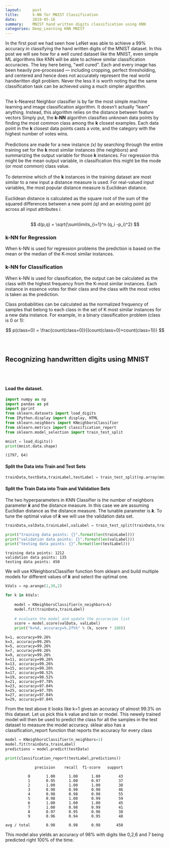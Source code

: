 ```yaml
---
layout:     post
title:      k-NN for MNIST Classification
date:       2019-05-16
summary:    MNIST hand written digits classification using KNN
categories: Deep_Learning KNN MNIST
---
```


In the first post we had seen how LeNet was able to achieve a 99% accuracy in classifying the hand written digits of the MNIST dataset. In this post we will see how for a well cured dataset like the MNIST, even simple ML algorithms like KNN will be able to achieve similar classification accuracies. The key here being, "well cured". Each and every image has been heavily pre-processed — including cropping, perfect thresholding, and centered and hence does not accurately represent the real world handwritten digit problem. Never the less it is worth noting that the same classification task can be achieved using a much simpler algorithm. 
<br>
<br>

The k-Nearest Neighbor classifier is by far the most simple machine learning and image classification
algorithm. It doesn’t actually “learn” anything. Instead, this
algorithm relies on the distance between feature vectors 
Simply put, the **k-NN** algorithm classifies unknown data points by finding the most common
class among the **k** closest examples. Each data point in the **k** closest data points casts a vote, and the category with the highest number of votes wins.
<br>
<br>
Predictions are made for a new instance *(x)* by searching through the entire training set for the **k** most similar instances (the neighbors) and summarizing the output variable for those **k** instances. For regression this might be the mean output variable, in classification this might be the mode (or most common) class value.
<br>
<br>
To determine which of the **k** instances in the training dataset are most similar to a new input a distance measure is used. For real-valued input variables, the most popular distance measure is Euclidean distance.
<br>
<br>
Euclidean distance is calculated as the square root of the sum of the squared differences between a new point *(q)* and an existing point *(p)* across all input attributes *i*.
<br>
<br>

$$ d(p,q) = \sqrt{\sum\limits_{i=1}^n (q_i -p_i)^2} $$

### k-NN for Regression
When k-NN is used for regression problems the prediction is based on the mean or the median of the K-most similar instances.

###  k-NN for Classification
When k-NN is used for classification, the output can be calculated as the class with the highest frequency from the K-most similar instances. Each instance in essence votes for their class and the class with the most votes is taken as the prediction.

Class probabilities can be calculated as the normalized frequency of samples that belong to each class in the set of K most similar instances for a new data instance. For example, in a binary classification problem (class is 0 or 1):

$$ p(class=0) = \frac{count(class=0)}{(count(class=0)+count(class=1))} $$
<br>
<br>

## Recognizing handwritten digits using MNIST
<br>
<br>

#### Load the dataset.




```python
import numpy as np
import pandas as pd
import pprint
from sklearn.datasets import load_digits
from IPython.display import display, HTML
from sklearn.neighbors import KNeighborsClassifier
from sklearn.metrics import classification_report
from sklearn.model_selection import train_test_split

mnist = load_digits()
print(mnist.data.shape)
```

    (1797, 64)
    

#### Split the Data into Train and Test Sets



```python
trainData,testData,trainLabel,testLabel = train_test_split(np.array(mnist.data),mnist.target,test_size=0.25,random_state=42)
```

#### Split the Train Data into Train and Validation Sets

The two hyperparameters in KNN Classifier is the number of neighbors parameter ***k*** and the distance measure. In this case we are assuming Euclidian distance as the distance measure. The tunable parameter is ***k***. To tune the optimal value of ***k*** we will use the validation data set. 


```python
trainData,valData,trainLabel,valLabel = train_test_split(trainData,trainLabel,test_size=0.1,random_state=84)

print("training data points: {}".format(len(trainLabel)))
print("validation data points: {}".format(len(valLabel)))
print("testing data points: {}".format(len(testLabel)))
```

    training data points: 1212
    validation data points: 135
    testing data points: 450
    

We will use KNeighborsClassifier function from sklearn and build multiple models for different values of ***k*** and select the optimal one. 


```python
kVals = np.arange(1,30,2)

for k in kVals:
    
    model = KNeighborsClassifier(n_neighbors=k)
    model.fit(trainData,trainLabel)
    
    # evaluate the model and update the accuracies list
    score = model.score(valData, valLabel)
    print("k=%d, accuracy=%.2f%%" % (k, score * 100))

```

    k=1, accuracy=99.26%
    k=3, accuracy=99.26%
    k=5, accuracy=99.26%
    k=7, accuracy=99.26%
    k=9, accuracy=99.26%
    k=11, accuracy=99.26%
    k=13, accuracy=99.26%
    k=15, accuracy=99.26%
    k=17, accuracy=98.52%
    k=19, accuracy=98.52%
    k=21, accuracy=97.78%
    k=23, accuracy=97.04%
    k=25, accuracy=97.78%
    k=27, accuracy=97.04%
    k=29, accuracy=97.04%
    

From the test above it looks like k=1 gives an accuracy of almost 99.3% on this dataset. Let us pick this k value and tain or model. This newely trained model will then be used to predict the class for all the samples in the test dataset to measure the model accuracy. sklear also has a classification_report function that reports the accuracy for every class


```python
model = KNeighborsClassifier(n_neighbors=1)
model.fit(trainData,trainLabel)
predictions = model.predict(testData)

print(classification_report(testLabel,predictions))
```

                 precision    recall  f1-score   support
    
              0       1.00      1.00      1.00        43
              1       0.95      1.00      0.97        37
              2       1.00      1.00      1.00        38
              3       0.98      0.98      0.98        46
              4       0.98      0.98      0.98        55
              5       0.98      1.00      0.99        59
              6       1.00      1.00      1.00        45
              7       1.00      0.98      0.99        41
              8       0.97      0.95      0.96        38
              9       0.96      0.94      0.95        48
    
    avg / total       0.98      0.98      0.98       450
    
    

This model also yields an accuracy of 98%  with digits like 0,2,6 and 7 being predicted right 100% of the time.


```python

```
